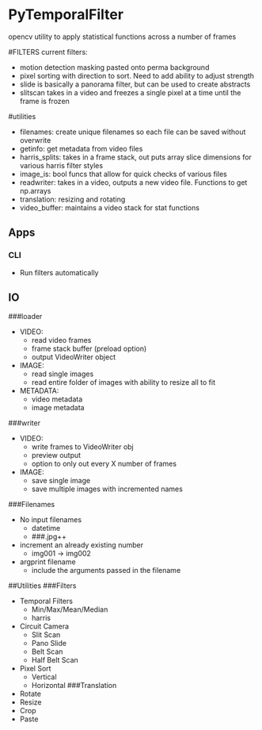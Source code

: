 # PyTemporalFilter
opencv utility to apply statistical functions across a number of frames

#FILTERS
current filters:
- motion detection masking pasted onto perma background
- pixel sorting with direction to sort. Need to add ability to adjust strength
- slide is basically a panorama filter, but can be used to create abstracts
- slitscan takes in a video and freezes a single pixel at a time until the frame 
is frozen

#utilities
- filenames: create unique filenames so each file can be saved without overwrite
- getinfo: get metadata from video files
- harris_splits: takes in a frame stack, out puts array slice dimensions for various harris filter styles
- image_is: bool funcs that allow for quick checks of various files
- readwriter: takes in a video, outputs a new video file. Functions to get np.arrays
- translation: resizing and rotating
- video_buffer: maintains a video stack for stat functions

## Apps
### CLI
- Run filters automatically

## IO
###loader
- VIDEO:
    - read video frames
    - frame stack buffer (preload option)
    - output VideoWriter object
- IMAGE:
    - read single images
    - read entire folder of images with ability to resize all to fit
- METADATA:
    - video metadata
    - image metadata

###writer
- VIDEO:
    - write frames to VideoWriter obj
    - preview output
    - option to only out every X number of frames
- IMAGE:
    - save single image
    - save multiple images with incremented names
    
###Filenames
- No input filenames
    - datetime
    - \###.jpg++
- increment an already existing number
    - img001 -> img002
- argprint filename
    - include the arguments passed in the filename

##Utilities
###Filters
- Temporal Filters
    - Min/Max/Mean/Median
    - harris
- Circuit Camera
    - Slit Scan
    - Pano Slide
    - Belt Scan
    - Half Belt Scan
- Pixel Sort
    - Vertical
    - Horizontal
###Translation
- Rotate
- Resize
- Crop
- Paste
